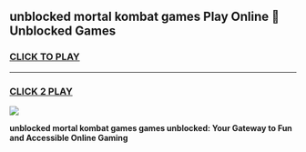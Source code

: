 
## unblocked mortal kombat games Play Online 👋 Unblocked Games
<h3>
<a href="https://premium.freeplayer.one?title=unblocked_mortal_kombat_games&ref=19F">CLICK TO PLAY</a></h3>
<hr>

<h3>
<a href="https://premium.freeplayer.one?title=unblocked_mortal_kombat_games&ref=19F">CLICK 2 PLAY</a>
  
</h3>

<a href="https://premium.freeplayer.one?title=unblocked_mortal_kombat_games&ref=19F"><img src="https://clearcache.store/games.png"></a>


**unblocked mortal kombat games games unblocked: Your Gateway to Fun and Accessible Online Gaming**
